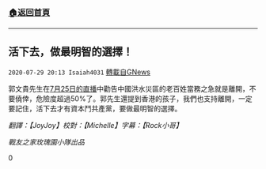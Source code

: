 ###  [:house:返回首頁](https://github.com/ourhimalayas/txt)
---

## 活下去，做最明智的選擇！
`2020-07-29 20:13 Isaiah4031` [轉載自GNews](https://gnews.org/zh-hant/279722/)

郭文貴先生在[7月25日的直播](https://gtv.org//?videoid=5f1c27922f677e46c0fbc325)中勸告中國洪水災區的老百姓當務之急就是離開，不要僥倖，危險度超過50%了。郭先生還提到香港的孩子，我們也支持離開，一定要記住，活下去才有資本鬥共產黨，要做最明智的選擇。

*翻譯：【JoyJoy】校對：【Michelle】字幕：【Rock小哥】*

*戰友之家玫瑰園小隊出品*

0
